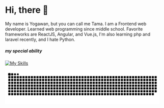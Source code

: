 <h1>Hi, there 👋</h1>

<p>My name is Yogawan, but you can call me Tama. I am a Frontend web developer. Learned web programming since middle school. Favorite frameworks are ReactJS, Angular, and Vue.js, I'm also learning php and laravel recently, and I hate Python.</p>

<h5>my special ability</h5>

[![My Skills](https://skillicons.dev/icons?i=html,css,js,nodejs,react,angular,vue,bootstrap,tailwind,netlify,vercel,replit)](https://skillicons.dev)

<picture>
  <source
    media="(prefers-color-scheme: dark)"
    srcset="https://raw.githubusercontent.com/platane/snk/output/github-contribution-grid-snake-dark.svg"
  />
  <source
    media="(prefers-color-scheme: light)"
    srcset="https://raw.githubusercontent.com/platane/snk/output/github-contribution-grid-snake.svg"
  />
  <img
    alt="github contribution grid snake animation"
    src="https://raw.githubusercontent.com/platane/snk/output/github-contribution-grid-snake.svg"
  />
</picture>
